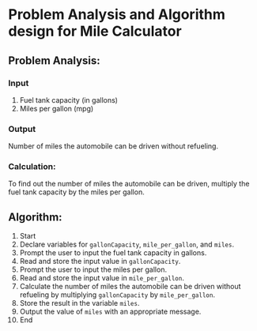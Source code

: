 
# Problem Analysis and Algorithm design for Mile Calculator




## Problem Analysis:
### Input
1. Fuel tank capacity (in gallons)
2. Miles per gallon (mpg)

### Output
Number of miles the automobile can be driven without refueling.

### Calculation: 
  To find out the number of miles the automobile can be driven, multiply the fuel tank capacity by the miles per gallon.


## Algorithm:
1. Start
2. Declare variables for `gallonCapacity`, `mile_per_gallon`, and `miles`.
3. Prompt the user to input the fuel tank capacity in gallons.
4. Read and store the input value in `gallonCapacity`.
5. Prompt the user to input the miles per gallon.
6. Read and store the input value in `mile_per_gallon`.
7. Calculate the number of miles the automobile can be driven without refueling by multiplying `gallonCapacity` by `mile_per_gallon`.
8. Store the result in the variable `miles`.
9. Output the value of `miles` with an appropriate message.
10. End


